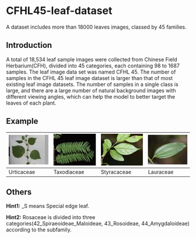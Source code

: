 # CFHL45-leaf-dataset
A dataset includes more than 18000 leaves images, classed by 45 families.

## Introduction
A total of 18,534 leaf sample images were collected from Chinese Field Herbarium(CFH), divided into 45 categories, each containing 98 to 1687 samples. The leaf image data set was named CFHL 45. The number of samples in the CFHL 45 leaf image dataset is larger than that of most existing leaf image datasets. The number of samples in a single class is large, and there are a large number of natural background images with different viewing angles, which can help the model to better target the leaves of each plant.

## Example
![Urticaceae](https://github.com/waittim/CFHL45-leaf-dataset/blob/master/CFHL%2045/00_Urticaceae/00026.jpg) | ![Taxodiaceae](https://github.com/waittim/CFHL45-leaf-dataset/blob/master/CFHL%2045/06_Taxodiaceae_S/0214ba35-6357-4410-b450-8f61d584972a.jpg) | ![Styracaceae](https://github.com/waittim/CFHL45-leaf-dataset/blob/master/CFHL%2045/36_Styracaceae/13684c8f-8ad8-4dbe-81fb-8f52ce5779c3.jpg) | ![Lauraceae](https://github.com/waittim/CFHL45-leaf-dataset/blob/master/CFHL%2045/21_Lauraceae/28055.jpg)
--|--|--|--
Urticaceae | Taxodiaceae | Styracaceae | Lauraceae

## Others

**Hint1:** _S means Special edge leaf.

**Hint2:**  Rosaceae is divided into three categories(42_Spiraeoideae_Maloideae, 43_Rosoideae, 44_Amygdaloideae) according to the subfamily.
